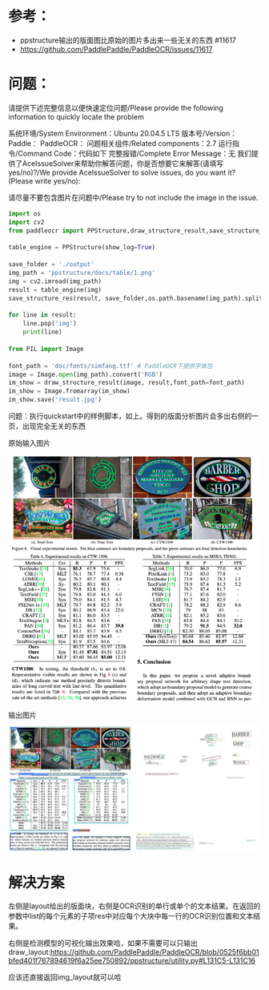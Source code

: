 # 参考：
- ppstructure输出的版面图比原始的图片多出来一些无关的东西 #11617
- https://github.com/PaddlePaddle/PaddleOCR/issues/11617

# 问题：

请提供下述完整信息以便快速定位问题/Please provide the following information to quickly locate the problem

系统环境/System Environment：Ubuntu 20.04.5 LTS
版本号/Version：Paddle： PaddleOCR： 问题相关组件/Related components：2.7
运行指令/Command Code：代码如下
完整报错/Complete Error Message：无
我们提供了AceIssueSolver来帮助你解答问题，你是否想要它来解答(请填写yes/no)?/We provide AceIssueSolver to solve issues, do you want it? (Please write yes/no):

请尽量不要包含图片在问题中/Please try to not include the image in the issue.

```python
import os
import cv2
from paddleocr import PPStructure,draw_structure_result,save_structure_res

table_engine = PPStructure(show_log=True)

save_folder = './output'
img_path = 'ppstructure/docs/table/1.png'
img = cv2.imread(img_path)
result = table_engine(img)
save_structure_res(result, save_folder,os.path.basename(img_path).split('.')[0])

for line in result:
    line.pop('img')
    print(line)

from PIL import Image

font_path = 'doc/fonts/simfang.ttf' # PaddleOCR下提供字体包
image = Image.open(img_path).convert('RGB')
im_show = draw_structure_result(image, result,font_path=font_path)
im_show = Image.fromarray(im_show)
im_show.save('result.jpg')
```

问题：执行quickstart中的样例脚本，如上。得到的版面分析图片会多出右侧的一页，出现完全无关的东西

原始输入图片

![](.01_输出图片存在多余的东西_images/原始图片.png)

输出图片

![](.01_输出图片存在多余的东西_images/输出图片.png)

# 解决方案

左侧是layout给出的版面块，右侧是OCR识别的单行或单个的文本结果。在返回的参数中list的每个元素的子项res中对应每个大块中每一行的OCR识别位置和文本结果。

右侧是检测模型的可视化输出效果哈，如果不需要可以只输出draw_layout:https://github.com/PaddlePaddle/PaddleOCR/blob/0525f6bb01bfed401f767894619f6a25ee750892/ppstructure/utility.py#L131C5-L131C16

应该还直接返回img_layout就可以哈
